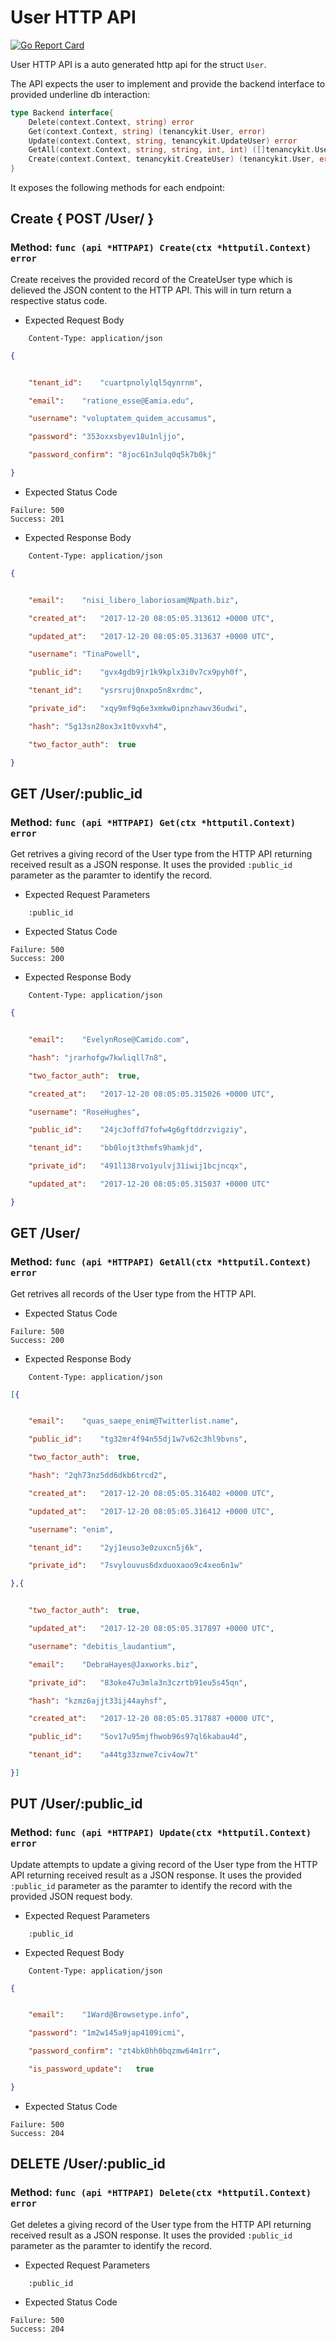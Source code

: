 User HTTP API 
===============================

[![Go Report Card](https://goreportcard.com/badge/github.com/gokit/tenancykit/api/userapi)](https://goreportcard.com/report/github.com/gokit/tenancykit/api/userapi)

User HTTP API is a auto generated http api for the struct `User`.

The API expects the user to implement and provide the backend interface to provided underline db interaction:

```go
type Backend interface{
    Delete(context.Context, string) error
    Get(context.Context, string) (tenancykit.User, error)
    Update(context.Context, string, tenancykit.UpdateUser) error
    GetAll(context.Context, string, string, int, int) ([]tenancykit.User, int, error)
    Create(context.Context, tenancykit.CreateUser) (tenancykit.User, error)
}
```

It exposes the following methods for each endpoint:

## Create { POST /User/ }
### Method: `func (api *HTTPAPI) Create(ctx *httputil.Context) error`

Create receives the provided record of the CreateUser type which is delieved the 
JSON content to the HTTP API. This will in turn return a respective status code.

- Expected Request Body

```http
    Content-Type: application/json
```

```json
{


    "tenant_id":	"cuartpnolylql5qynrnm",

    "email":	"ratione_esse@Eamia.edu",

    "username":	"voluptatem_quidem_accusamus",

    "password":	"353oxxsbyev18u1nljjo",

    "password_confirm":	"8joc61n3ulq0q5k7b0kj"

}
```

- Expected Status Code

```
Failure: 500
Success: 201
```

- Expected Response Body

```http
    Content-Type: application/json
```

```json
{


    "email":	"nisi_libero_laboriosam@Npath.biz",

    "created_at":	"2017-12-20 08:05:05.313612 +0000 UTC",

    "updated_at":	"2017-12-20 08:05:05.313637 +0000 UTC",

    "username":	"TinaPowell",

    "public_id":	"gvx4gdb9jr1k9kplx3i0v7cx9pyh0f",

    "tenant_id":	"ysrsruj0nxpo5n8xrdmc",

    "private_id":	"xqy9mf9q6e3xmkw0ipnzhawv36udwi",

    "hash":	"5g13sn28ox3x1t0vxvh4",

    "two_factor_auth":	true

}
```

## GET /User/:public_id
### Method: `func (api *HTTPAPI) Get(ctx *httputil.Context) error`

Get retrives a giving record of the User type from the HTTP API returning received result as a JSON
response. It uses the provided `:public_id` parameter as the paramter to identify the record.

- Expected Request Parameters

```
    :public_id
```

- Expected Status Code

```
Failure: 500
Success: 200
```

- Expected Response Body

```http
    Content-Type: application/json
```

```json
{


    "email":	"EvelynRose@Camido.com",

    "hash":	"jrarhofgw7kwliqll7n8",

    "two_factor_auth":	true,

    "created_at":	"2017-12-20 08:05:05.315026 +0000 UTC",

    "username":	"RoseHughes",

    "public_id":	"24jc3offd7fofw4g6gftddrzvigziy",

    "tenant_id":	"bb0lojt3thmfs9hamkjd",

    "private_id":	"491l138rvo1yulvj31iwij1bcjncqx",

    "updated_at":	"2017-12-20 08:05:05.315037 +0000 UTC"

}
```

## GET /User/
### Method: `func (api *HTTPAPI) GetAll(ctx *httputil.Context) error`

Get retrives all records of the User type from the HTTP API.

- Expected Status Code

```
Failure: 500
Success: 200
```

- Expected Response Body

```http
    Content-Type: application/json
```

```json
[{


    "email":	"quas_saepe_enim@Twitterlist.name",

    "public_id":	"tg32mr4f94n55dj1w7v62c3hl9bvns",

    "two_factor_auth":	true,

    "hash":	"2qh73nz5dd6dkb6trcd2",

    "created_at":	"2017-12-20 08:05:05.316402 +0000 UTC",

    "updated_at":	"2017-12-20 08:05:05.316412 +0000 UTC",

    "username":	"enim",

    "tenant_id":	"2yj1euso3e0zuxcn5j6k",

    "private_id":	"7svylouvus6dxduoxaoo9c4xeo6n1w"

},{


    "two_factor_auth":	true,

    "updated_at":	"2017-12-20 08:05:05.317897 +0000 UTC",

    "username":	"debitis_laudantium",

    "email":	"DebraHayes@Jaxworks.biz",

    "private_id":	"83oke47u3mla3n3czrtb91eu5s45qn",

    "hash":	"kzmz6ajjt33ij44ayhsf",

    "created_at":	"2017-12-20 08:05:05.317887 +0000 UTC",

    "public_id":	"5ov17u95mjfhwob96s97ql6kabau4d",

    "tenant_id":	"a44tg33znwe7civ4ow7t"

}]
```

## PUT /User/:public_id
### Method: `func (api *HTTPAPI) Update(ctx *httputil.Context) error`

Update attempts to update a giving record of the User type from the HTTP API returning received result as a JSON
response. It uses the provided `:public_id` parameter as the paramter to identify the record with the provided JSON request body.

- Expected Request Parameters

```
    :public_id
```

- Expected Request Body

```http
    Content-Type: application/json
```

```json
{


    "email":	"1Ward@Browsetype.info",

    "password":	"1m2w145a9jap4109icmi",

    "password_confirm":	"zt4bk0hh0bqzmw64m1rr",

    "is_password_update":	true

}
```

- Expected Status Code

```
Failure: 500
Success: 204
```

## DELETE /User/:public_id
### Method: `func (api *HTTPAPI) Delete(ctx *httputil.Context) error`

Get deletes a giving record of the User type from the HTTP API returning received result as a JSON
response. It uses the provided `:public_id` parameter as the paramter to identify the record.

- Expected Request Parameters

```
    :public_id
```

- Expected Status Code

```
Failure: 500
Success: 204
```

